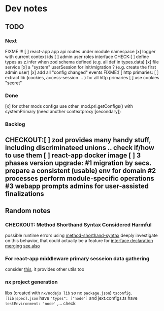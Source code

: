 # Dev notes

## TODO

### Next

FIXME !!! [ ] react-app app api routes under module namespace
[x] logger with current context ids
[ ] admin user roles interface
CHECK:[ ] define types as z.infer when zod schema defined (e.g. all def in types.data)
[x] file service
[x] a "system" userSession for init/migration ? (e.g. create the first admin user)
[x] add all "config changed" events
FIXME:[ ]  http primaries: 
  [ ] extract lib (cookies, access-session ... ) for all http primaries 
  [ ] use cookies "secret" 
### Done

[x] for other mods configs use other_mod.pri.getConfigs() with systemPrimary (need another contextproxy [secondary])

### Backlog

CHECKOUT:[ ] zod provides many handy stuff, including discriminateed unions .. check if/how to use them
[ ] react-app docker image
[ ] 3 phases version upgrade: 
  #1 migration by secs. prepare a consistent (usable) env for domain
  #2 processes perform module-specific operations
  #3 webapp prompts admins for user-assisted finalizations
---

## Random notes


### CHECKOUT: Method Shorthand Syntax Considered Harmful

possible runtime errors using [method-shorthand-syntax](https://www.totaltypescript.com/method-shorthand-syntax-considered-harmful)
deeply investigate on this behavior, that could actually be a feature for [interface declaration merging](https://www.typescriptlang.org/docs/handbook/declaration-merging.html) [see also](https://www.typescriptlang.org/docs/handbook/2/objects.html)

### For react-app middleware primary sesseion data gathering

consider [this](https://www.npmjs.com/package/next-extra), it provides other utils too

### nx project generation

libs (created with `nx/nodejs lib` so no `package.json`) `tsconfig.[lib|spec].json` have `"types": ["node"]` and jext.configs.ts have `testEnvironment: 'node'` ,... check

